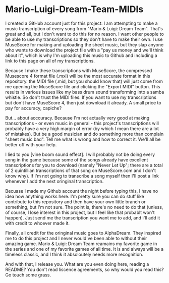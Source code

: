 # Mario-Luigi-Dream-Team-MIDIs

I created a GitHub account just for this project:
I am attempting to make a music transcription of every song from "Mario & Luigi: Dream Team".
That's great and all, but I don't want to do this for no reason. I want other people to be 
able to use my transcriptions so they don't have to make their own. I use MuseScore for making 
and uploading the sheet music, but they slap anyone who wants to download the project file 
with a "pay us money and we'll think about it", which is why I'm uploading this music to 
Github and including a link to this page on all of my transcriptions.

Because I make these transcriptions with MuseScore, the compressed Musescore 4 format file 
(.mxl) will be the most accurate format in this repository. the MIDI file (.mid, but you 
should know that) will just come from me opening the MuseScore file and clicking the 
"Export MIDI" button. This results in various issues like my bass drum sound transforming into 
a samba whistle. So don't trust the MIDI files. If you want to use my transcriptions but don't 
have MuseScore 4, then just download it already. A small price to pay for accuracy, capiche?

But... about acccuracy. Because I'm not actually very good at making transcriptions - or 
even music in general - this project's transcriptions will probably have a very high 
margin of error (by which I mean there are a lot of mistakes). But be a good musician and 
do something more than complain "sheet music bad". Tell me what is wrong and how to correct 
it. We'll all be better off with your help.

I lied to you [vine boom sound effect]. I will probably not be doing every song in 
the game because some of the songs already have excellent transcriptions for you to 
download (namely "Never Let Up"; there are a total of 2 quintillian transcriptions of 
that song on MuseScore.com and I don't know why). If I'm not going to transcribe a song myself 
then I'll post a link whenever I add the next oringinal transcription.

Becuase I made my Github account the night before typing this, I have no idea how anything 
works here. I'm pretty sure you can do stuff like contribute to this repository and then have 
your own little branch or something, but I'm not sure. The point is, there's no need to do 
that (unless, of course, I lose interest in this project, but I feel like that probablt won't 
happen). Just send me the transcription you want me to add, and I'll add it with credit to whoever 
made it.

Finally, all credit for the oringinal music goes to AlphaDream. They inspired me to do this 
project and I never would've been able to without their amazing game. Mario & Luigi: Dream Team 
reamains my favorite game in the series and one of my favorite games of all time. It is and 
always will be a timeless classic, and I think it absoloutely needs more recognition.

And with that, I release you. What are you even doing here, reading a README? You don't read 
liscence agreements, so why would you read this? Go touch some grass.
